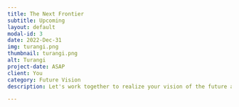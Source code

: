 ```yaml
---
title: The Next Frontier
subtitle: Upcoming
layout: default
modal-id: 3
date: 2022-Dec-31
img: turangi.png
thumbnail: turangi.png
alt: Turangi
project-date: ASAP
client: You
category: Future Vision
description: Let's work together to realize your vision of the future and make your clients happy. <a href="https://calendly.com/turangi">Setup a meeting</a> to know more

---
```

